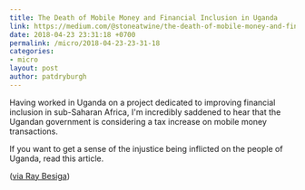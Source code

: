 ```yaml
---
title: The Death of Mobile Money and Financial Inclusion in Uganda
link: https://medium.com/@stoneatwine/the-death-of-mobile-money-and-financial-inclusion-in-uganda-73609cb340dd
date: 2018-04-23 23:31:18 +0700
permalink: /micro/2018-04-23-23-31-18
categories:
- micro
layout: post
author: patdryburgh
---
```


Having worked in Uganda on a project dedicated to improving financial inclusion in sub-Saharan Africa, I'm incredibly saddened to hear that the Ugandan government is considering a tax increase on mobile money transactions.

If you want to get a sense of the injustice being inflicted on the people of Uganda, read this article.

([via Ray Besiga][rb])

[rb]: https://twitter.com/raybesiga/status/988524284170723328